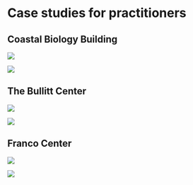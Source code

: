 # Case studies for practitioners

## Coastal Biology Building

![](<../.gitbook/assets/0 (4).png>)



![](<../.gitbook/assets/1 (22).png>)



## The Bullitt Center

![](<../.gitbook/assets/2 (4).png>)



![](<../.gitbook/assets/3 (1).png>)



## Franco Center

![](<../.gitbook/assets/4 (1).png>)



![](<../.gitbook/assets/5 (17).png>)
